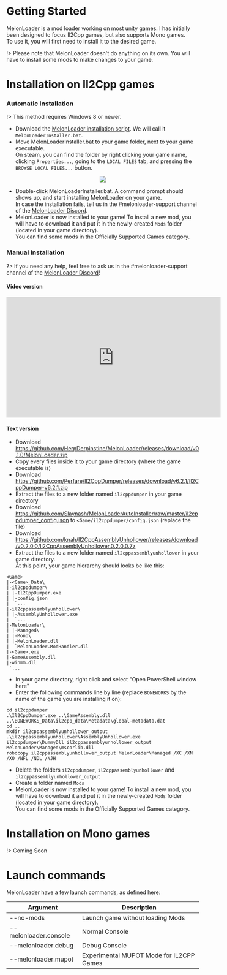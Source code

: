 # Getting Started

MelonLoader is a mod loader working on most unity games. I has initially been designed to focus Il2Cpp games, but also supports Mono games.<br/>
To use it, you will first need to install it to the desired game.

!> Please note that MelonLoader doesn't do anything on its own. You will have to install some mods to make changes to your game.

# Installation on Il2Cpp games
### Automatic Installation

!> This method requires Windows 8 or newer.

 - Download the [MelonLoader installation script](https://github.com/Slaynash/MelonLoaderAutoInstaller/releases/download/v1.3/MelonLoaderInstaller.bat). We will call it `MelonLoaderInstaller.bat`.
 - Move MelonLoaderInstaller.bat to your game folder, next to your game executable.<br/>
 On steam, you can find the folder by right clicking your game name, clicking `Properties...`, going to the `LOCAL FILES` tab, and pressing the `BROWSE LOCAL FILES...` button.

<div align="center">
    <img src="\_media/ml_install_example.png "Example of installation on BONEWORKS">
</div>

 - Double-click MelonLoaderInstaller.bat. A command prompt should shows up, and start installing MelonLoader on your game.<br/>
 In case the installation fails, tell us in the #melonloader-support channel of the [MelonLoader Discord](https://discord.gg/2Wn3N2P).
 - MelonLoader is now installed to your game! To install a new mod, you will have to download it and put it in the newly-created `Mods` folder (located in your game directory).<br>
 You can find some mods in the Officially Supported Games category.


### Manual Installation

?> If you need any help, feel free to ask us in the #melonloader-support channel of the [MelonLoader Discord](https://discord.gg/2Wn3N2P)!

#### Video version
<div align="center">
    <iframe width="560" height="315" style="min-width: 560px" src="https://www.youtube.com/embed/0Jpi9i4HSsI" frameborder="0" allow="accelerometer; autoplay; encrypted-media; gyroscope; picture-in-picture" allowfullscreen></iframe>
</div>

#### Text version
- Download <https://github.com/HerpDerpinstine/MelonLoader/releases/download/v0.1.0/MelonLoader.zip>
- Copy every files inside it to your game directory (where the game executable is)
- Download <https://github.com/Perfare/Il2CppDumper/releases/download/v6.2.1/Il2CppDumper-v6.2.1.zip>
- Extract the files to a new folder named `il2cppdumper` in your game directory
- Download <https://github.com/Slaynash/MelonLoaderAutoInstaller/raw/master/il2cppdumper_config.json> to `<Game/il2cppdumper/config.json` (replace the file)
- Download <https://github.com/knah/Il2CppAssemblyUnhollower/releases/download/v0.2.0.0/Il2CppAssemblyUnhollower.0.2.0.0.7z>
- Extract the files to a new folder named `il2cppassemblyunhollower` in your game directory.<br/>
At this point, your game hierarchy should looks be like this:
```
<Game>
|-<Game>_Data\
|-il2cppdumper\
| |-Il2CppDumper.exe
| |-config.json
|  `...
|-il2cppassemblyunhollower\
| |-AssemblyUnhollower.exe
|  `...
|-MelonLoader\
| |-Managed\
| |-Mono\
| |-MelonLoader.dll
|  `MelonLoader.ModHandler.dll
|-<Game>.exe
|-GameAssembly.dll
|-winmm.dll
 `...
```
- In your game directory, right click and select "Open PowerShell window here"
- Enter the following commands line by line (replace `BONEWORKS` by the name of the game you are installing it on):
```batch
cd il2cppdumper
.\Il2CppDumper.exe ..\GameAssembly.dll ..\BONEWORKS_Data\il2cpp_data\Metadata\global-metadata.dat
cd ..
mkdir il2cppassemblyunhollower_output
.\il2cppassemblyunhollower\AssemblyUnhollower.exe il2cppdumper\DummyDll il2cppassemblyunhollower_output MelonLoader\Managed\mscorlib.dll
robocopy il2cppassemblyunhollower_output MelonLoader\Managed /XC /XN /XO /NFL /NDL /NJH
```
- Delete the folders `il2cppdumper`, `il2cppassemblyunhollower` and `il2cppassemblyunhollower_output`
- Create a folder named `Mods`
- MelonLoader is now installed to your game! To install a new mod, you will have to download it and put it in the newly-created `Mods` folder (located in your game directory).<br>
You can find some mods in the Officially Supported Games category.

# Installation on Mono games

!> Coming Soon

# Launch commands

MelonLoader have a few launch commands, as defined here:

| Argument              | Description                              |
| --------------------- | ---------------------------------------- |
| --no-mods             | Launch game without loading Mods         |
| --melonloader.console | Normal Console                           |
| --melonloader.debug   | Debug Console                            |
| --melonloader.mupot   | Experimental MUPOT Mode for IL2CPP Games |
